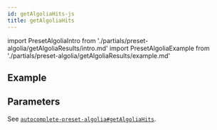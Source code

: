 ```yaml
---
id: getAlgoliaHits-js
title: getAlgoliaHits
---
```


import PresetAlgoliaIntro from './partials/preset-algolia/getAlgoliaResults/intro.md'
import PresetAlgoliaExample from './partials/preset-algolia/getAlgoliaResults/example.md'

<PresetAlgoliaIntro />

## Example

<PresetAlgoliaExample />

## Parameters

See [`autocomplete-preset-algolia#getAlgoliaHits`](getAlgoliaHits#parameters).

